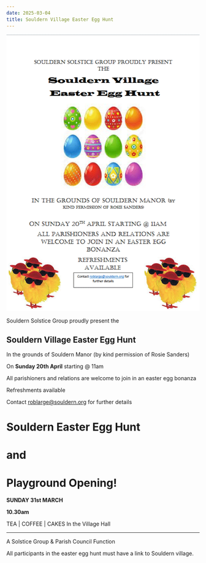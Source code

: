 ```yaml
---
date: 2025-03-04
title: Souldern Village Easter Egg Hunt
---
```


![poster](easter-2025.gif)


Souldern Solstice Group proudly present the

## Souldern Village Easter Egg Hunt


In the grounds of Souldern Manor (by
kind permission of Rosie Sanders)


On **Sunday 20th April** starting @ 11am


All parishioners and relations are
welcome to join in an easter egg
bonanza

Refreshments available


Contact [roblarge@souldern.org](mailto:roblarge@souldern.org) for further details






# Souldern Easter Egg Hunt
# and
# Playground Opening!


**SUNDAY 31st MARCH**

**10.30am**

TEA \| COFFEE \| CAKES In the Village Hall

----

A Solstice Group & Parish Council Function

All participants in the easter egg hunt must have a link to Souldern village.







